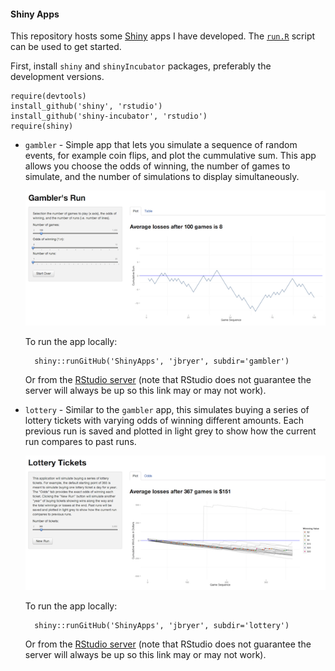 #### Shiny Apps

This repository hosts some [Shiny](http://rstudio.com/shiny) apps I have developed. The [`run.R`](https://github.com/jbryer/ShinyApps/blob/master/run.R) script can be used to get started.

First, install `shiny` and `shinyIncubator` packages, preferably the development versions.

	require(devtools)
	install_github('shiny', 'rstudio')
	install_github('shiny-incubator', 'rstudio')
	require(shiny)

* `gambler` - Simple app that lets you simulate a sequence of random events, for example coin flips, and plot the cummulative sum. This app allows you choose the odds of winning, the number of games to simulate, and the number of simulations to display simultaneously. 

	![Gambler Shiny App](screens/gambler-small.png)

	To run the app locally:
	
		shiny::runGitHub('ShinyApps', 'jbryer', subdir='gambler')

	Or from the [RStudio server](http://spark.rstudio.com/jbryer/gambler) (note that RStudio does not guarantee the server will always be up so this link may or may not work).
	
* `lottery` - Similar to the `gambler` app, this simulates buying a series of lottery tickets with varying odds of winning different amounts. Each previous run is saved and plotted in light grey to show how the current run compares to past runs.

	![Lottery Tickets Shiny App](screens/lottery-small.png)
	
	To run the app locally:
	
		shiny::runGitHub('ShinyApps', 'jbryer', subdir='lottery')

	Or from the [RStudio server](http://spark.rstudio.com/jbryer/lottery) (note that RStudio does not guarantee the server will always be up so this link may or may not work).
